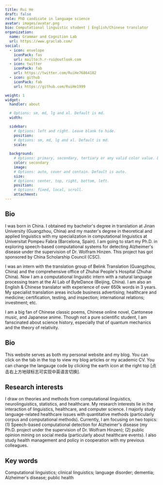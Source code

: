 ```yaml
---
title: Rui He
draft: false
role: PhD candicate in language science
avatar: images/avatar.png
bio: Computational linguistic student | English/Chinese translator
organization:
  name: Grammar and Cognition Lab 
  url: https://www.graclab.com/
social:
  - icon: envelope
    iconPack: fas
    url: mailto:h.r-rui@outlook.com
  - icon: twitter
    iconPack: fab
    url: https://twitter.com/RuiHe76864182
  - icon: github
    iconPack: fab
    url: https://github.com/RuiHe1999

weight: 1
widget:
  handler: about

  # Options: sm, md, lg and xl. Default is md.
  width:

  sidebar:
    # Options: left and right. Leave blank to hide.
    position:
    # Options: sm, md, lg and xl. Default is md.
    scale:
  
  background:
    # Options: primary, secondary, tertiary or any valid color value. Default is primary.
    color: secondary
    image:
    # Options: auto, cover and contain. Default is auto.
    size:
    # Options: center, top, right, bottom, left.
    position:
    # Options: fixed, local, scroll.
    attachment: 
---
```


## Bio

I was born in China. I obtained my bachelor's degree in translation at Jinan University (Guangzhou, China) and my master's degree in theoretical and applied linguistics with my specialization in computational linguistics at Universitat Pompeu Fabra (Barcelona, Spain). I am going to start my Ph.D. in exploring speech-based computational systems for detecting Alzheimer's disease under the supervision of Dr. Wolfram Hinzen. This project has got sponsored by China Scholarship Council (CSC).

I was an intern with the translation group of Belink Translation (Guangzhou, China) and the comprehensive office of Zhuhai People's Hospital (Zhuhai China). Now I am a computational linguistic intern with a natural language processing team at the AI Lab of ByteDance (Beijing, China). I am also an English & Chinese translator with experience of over 650k words in 3 years. My specialist translation areas include business advertising; healthcare and medicine; certification, testing, and inspection; international relations; investment; etc.

I am a big fan of Chinese classic poems, Chinese online novel, Cantonese music, and Japanese anime. Though not a pure scientific student, I am fanscinated about science history, especially that of quantum mechanics and the theory of relativity. 

## Bio

This website serves as both my personal website and my blog. You can click on the tab in the top to view my blog articles or my academic CV. You can change the langauge code by clicking the earth icon at the right top [点击右上方地球标志可实现中英语言切换]. 

## Research interests 

I draw on theories and methods from computational linguistics, neurolinguistics, statistics, and healthcare.  My research interests lie in the interaction of linguistics, healthcare, and computer science. I majorly study language-related healthcare issues with quantitative methods  (particularly corpus and computational methods). Currently, I am focusing on two topics: (1) Speech-based computational detection for Alzheimer's disease (my Ph.D. project under the supervision of Dr. Wolfram Hinzen); (2) public opinion mining on social media (particularly about healthcare events). I also study health management and policy in cooperation with my previous colleagues. 

## Key words
Computational linguistics; clinical linguistics; language disorder; dementia; Alzheimer's disease; public health
